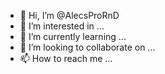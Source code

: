 - 👋 Hi, I’m @AlecsProRnD
- 👀 I’m interested in ...
- 🌱 I’m currently learning ...
- 💞️ I’m looking to collaborate on ...
- 📫 How to reach me ...

<!---
AlecsProRnD/AlecsProRnD is a ✨ special ✨ repository because its `README.md` (this file) appears on your GitHub profile.
You can click the Preview link to take a look at your changes.
--->
